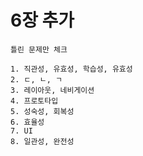 # 6장 추가

```
틀린 문제만 체크
```

```
1. 직관성, 유효성, 학습성, 유효성
2. ㄷ, ㄴ, ㄱ
3. 레이아웃, 네비게이션
4. 프로토타입
5. 성숙성, 회복성
6. 효율성
7. UI
8. 일관성, 완전성
```